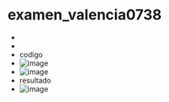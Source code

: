 # examen_valencia0738
-
-
- codigo
- ![image](https://github.com/user-attachments/assets/b2ce4813-d002-4c80-b007-c1823e49bfac)
- ![image](https://github.com/user-attachments/assets/7b451ed6-b8d9-49dd-879f-ea0ccd3d2079)
- resultado
- ![image](https://github.com/user-attachments/assets/91d04ea3-68b5-4c9f-b0a3-74d413a7c014)


